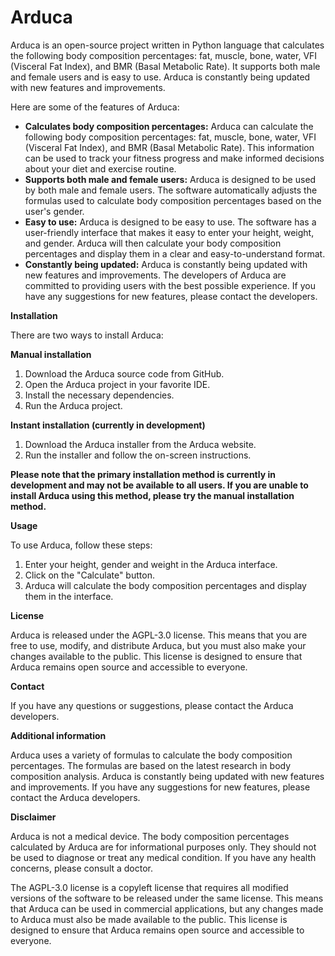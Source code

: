 # Arduca

Arduca is an open-source project written in Python language that calculates the following body composition percentages: fat, muscle, bone, water, VFI (Visceral Fat Index), and BMR (Basal Metabolic Rate). It supports both male and female users and is easy to use. Arduca is constantly being updated with new features and improvements.

Here are some of the features of Arduca:

* **Calculates body composition percentages:** Arduca can calculate the following body composition percentages: fat, muscle, bone, water, VFI (Visceral Fat Index), and BMR (Basal Metabolic Rate). This information can be used to track your fitness progress and make informed decisions about your diet and exercise routine.
* **Supports both male and female users:** Arduca is designed to be used by both male and female users. The software automatically adjusts the formulas used to calculate body composition percentages based on the user's gender.
* **Easy to use:** Arduca is designed to be easy to use. The software has a user-friendly interface that makes it easy to enter your height, weight, and gender. Arduca will then calculate your body composition percentages and display them in a clear and easy-to-understand format.
* **Constantly being updated:** Arduca is constantly being updated with new features and improvements. The developers of Arduca are committed to providing users with the best possible experience. If you have any suggestions for new features, please contact the developers.

**Installation**

There are two ways to install Arduca:

**Manual installation**

1. Download the Arduca source code from GitHub.
2. Open the Arduca project in your favorite IDE.
3. Install the necessary dependencies.
4. Run the Arduca project.

**Instant installation (currently in development)**

1. Download the Arduca installer from the Arduca website.
2. Run the installer and follow the on-screen instructions.

**Please note that the primary installation method is currently in development and may not be available to all users. If you are unable to install Arduca using this method, please try the manual installation method.**

**Usage**

To use Arduca, follow these steps:

1. Enter your height, gender and weight in the Arduca interface.
2. Click on the "Calculate" button.
3. Arduca will calculate the body composition percentages and display them in the interface.

**License**

Arduca is released under the AGPL-3.0 license. This means that you are free to use, modify, and distribute Arduca, but you must also make your changes available to the public. This license is designed to ensure that Arduca remains open source and accessible to everyone.

**Contact**

If you have any questions or suggestions, please contact the Arduca developers.

**Additional information**

Arduca uses a variety of formulas to calculate the body composition percentages. The formulas are based on the latest research in body composition analysis. Arduca is constantly being updated with new features and improvements. If you have any suggestions for new features, please contact the Arduca developers.

**Disclaimer**

Arduca is not a medical device. The body composition percentages calculated by Arduca are for informational purposes only. They should not be used to diagnose or treat any medical condition. If you have any health concerns, please consult a doctor.

The AGPL-3.0 license is a copyleft license that requires all modified versions of the software to be released under the same license. This means that Arduca can be used in commercial applications, but any changes made to Arduca must also be made available to the public. This license is designed to ensure that Arduca remains open source and accessible to everyone.
